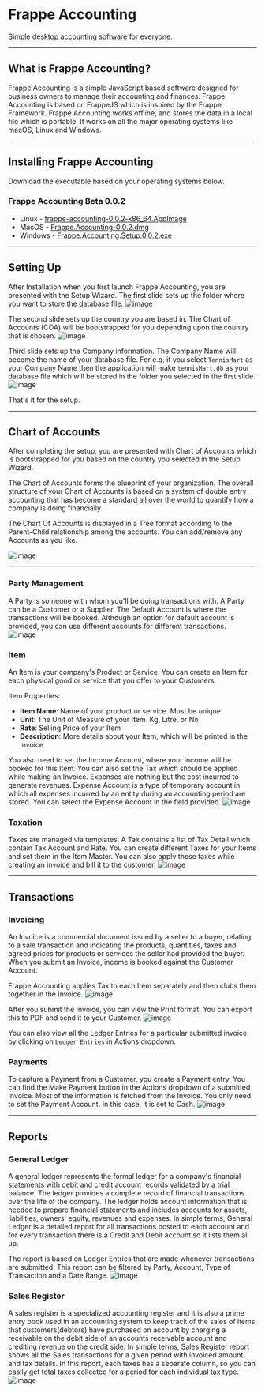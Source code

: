 # Frappe Accounting
Simple desktop accounting software for everyone.

---

## What is Frappe Accounting?
Frappe Accounting is a simple JavaScript based software designed for business owners to manage their accounting and finances. Frappe Accounting is based on FrappeJS which is inspired by the Frappe Framework. Frappe Accounting works offline, and stores the data in a local file which is portable. It works on all the major operating systems like macOS, Linux and Windows.

---

## Installing Frappe Accounting
Download the executable based on your operating systems below.

### Frappe Accounting Beta 0.0.2
- Linux - [frappe-accounting-0.0.2-x86_64.AppImage](https://github.com/frappe/accounting/releases/download/0.0.2/frappe-accounting-0.0.2-x86_64.AppImage)
- MacOS - [Frappe.Accounting-0.0.2.dmg](https://github.com/frappe/accounting/releases/download/0.0.2/Frappe.Accounting-0.0.2.dmg)
- Windows - [Frappe.Accounting.Setup.0.0.2.exe](https://github.com/frappe/accounting/releases/download/0.0.2/Frappe.Accounting.Setup.0.0.2.-.fixed.exe)

---

## Setting Up

After Installation when you first launch Frappe Accounting, you are presented with the Setup Wizard. The first slide sets up the folder where you want to store the database file.
![image](https://user-images.githubusercontent.com/9355208/46083685-935c1580-c1bf-11e8-8b45-7ab2ecdf7c79.png)

The second slide sets up the country you are based in. The Chart of Accounts (COA) will be bootstrapped for you depending upon the country that is chosen.
![image](https://user-images.githubusercontent.com/9355208/46083725-aa026c80-c1bf-11e8-98e3-0aa0ebc87166.png)

Third slide sets up the Company information. The Company Name will become the name of your database file. For e.g, if you select `TennisMart` as your Company Name then the application will make `tennisMart.db` as your database file which will be stored in the folder you selected in the first slide.
![image](https://user-images.githubusercontent.com/9355208/46083809-cdc5b280-c1bf-11e8-8f3d-0dd62079c402.png)

That's it for the setup.

---

## Chart of Accounts

After completing the setup, you are presented with Chart of Accounts which is bootstrapped for you based on the country you selected in the Setup Wizard.

The Chart of Accounts forms the blueprint of your organization. The overall structure of your Chart of Accounts is based on a system of double entry accounting that has become a standard all over the world to quantify how a company is doing financially.

The Chart Of Accounts is displayed in a Tree format according to the Parent-Child relationship among the accounts. You can add/remove any Accounts as you like.

![image](https://user-images.githubusercontent.com/9355208/46086723-5b0c0580-c1c6-11e8-8638-fe6223f57b14.png)

---

### Party Management

A Party is someone with whom you'll be doing transactions with. A Party can be a Customer or a Supplier. The Default Account is where the transactions will be booked. Although an option for default account is provided, you can use different accounts for different transactions.  
![image](https://user-images.githubusercontent.com/9355208/46093738-bd203700-c1d5-11e8-932a-5d1e137d7db7.png)

### Item

An Item is your company's Product or Service. You can create an Item for each physical good or service that you offer to your Customers.

Item Properties:
- **Item Name**: Name of your product or service. Must be unique.
- **Unit**: The Unit of Measure of your Item. Kg, Litre, or No
- **Rate**: Selling Price of your Item
- **Description**: More details about your Item, which will be printed in the Invoice

You also need to set the Income Account, where your income will be booked for this Item. You can also set the Tax which should be applied while making an Invoice. Expenses are nothing but the cost incurred to generate revenues. Expense Account is a type of temporary account in which all expenses incurred by an entity during an accounting period are stored. You can select the Expense Account in the field provided.
![image](https://user-images.githubusercontent.com/9355208/46093837-125c4880-c1d6-11e8-9c8b-a3b8a3754314.png)

### Taxation

Taxes are managed via templates. A Tax contains a list of Tax Detail which contain Tax Account and Rate. You can create different Taxes for your Items and set them in the Item Master. You can also apply these taxes while creating an invoice and bill it to the customer.
![image](https://user-images.githubusercontent.com/9355208/46093951-551e2080-c1d6-11e8-921a-7798726a3c0b.png)

---

## Transactions

### Invoicing

An Invoice is a commercial document issued by a seller to a buyer, relating to a sale transaction and indicating the products, quantities, taxes and agreed prices for products or services the seller had provided the buyer. When you submit an Invoice, income is booked against the Customer Account.

Frappe Accounting applies Tax to each Item separately and then clubs them together in the Invoice.
![image](https://user-images.githubusercontent.com/9355208/46093040-f22b8a00-c1d3-11e8-9e4f-6dee58c36804.png)

After you submit the Invoice, you can view the Print format. You can export this to PDF and send it to your Customer.
![image](https://user-images.githubusercontent.com/9355208/46093618-6adf1600-c1d5-11e8-9a1d-2dd5b67f9f6e.png)

You can also view all the Ledger Entries for a particular submitted invoice by clicking on `Ledger Entries` in Actions dropdown.

### Payments

To capture a Payment from a Customer, you create a Payment entry. You can find the Make Payment button in the Actions dropdown of a submitted Invoice. Most of the information is fetched from the Invoice. You only need to set the Payment Account. In this case, it is set to Cash.
![image](https://user-images.githubusercontent.com/9355208/46093574-50a53800-c1d5-11e8-9c2a-6fefd4dee814.png)

---

## Reports

### General Ledger

A general ledger represents the formal ledger for a company's financial statements with debit and credit account records validated by a trial balance. The ledger provides a complete record of financial transactions over the life of the company. The ledger holds account information that is needed to prepare financial statements and includes accounts for assets, liabilities, owners' equity, revenues and expenses. In simple terms, General Ledger is a detailed report for all transactions posted to each account and for every transaction there is a Credit and Debit account so it lists them all up.

The report is based on Ledger Entries that are made whenever transactions are submitted. This report can be filtered by Party, Account, Type of Transaction and a Date Range.
![image](https://user-images.githubusercontent.com/9355208/46094178-eb524680-c1d6-11e8-91b4-cd68674b7689.png)

### Sales Register

A sales register is a specialized accounting register and it is also a prime entry book used in an accounting system to keep track of the sales of items that customers(debtors) have purchased on account by charging a receivable on the debit side of an accounts receivable account and crediting revenue on the credit side. In simple terms, Sales Register report shows all the Sales transactions for a given period with invoiced amount and tax details. In this report, each taxes has a separate column, so you can easily get total taxes collected for a period for each individual tax type.
![image](https://user-images.githubusercontent.com/9355208/46094405-77646e00-c1d7-11e8-9c7b-0335b14a7515.png)
